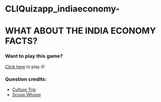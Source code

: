 # CLIQuizapp_indiaeconomy-
# WHAT ABOUT THE INDIA ECONOMY FACTS?

### Want to play this game?
[Click here](https://github.com/Vnsgum99/CLIQuizapp_indiaeconomy-?embed=1&output=1) to play it!

### Question credits:
 * [Culture Trip](https://theculturetrip.com/asia/india/articles/12-surprising-facts-you-may-not-know-about-india/)
 * [Scoop Whoop](https://www.scoopwhoop.com/inothernews/interesting-india/)
